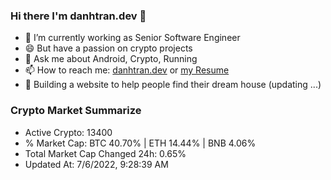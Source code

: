 ### Hi there I'm danhtran.dev 👋

- 🔭 I’m currently working as Senior Software Engineer
- 😄 But have a passion on crypto projects
- 💬 Ask me about Android, Crypto, Running 
- 📫 How to reach me: <a href="https://danhtran.dev" target="_blank">danhtran.dev</a> or <a href="Developer-Resume.pdf" target="_blank">my Resume</a>
- 🌱 Building a website to help people find their dream house (updating ...)

### Crypto Market Summarize
- Active Crypto: 13400
- % Market Cap: BTC 40.70% | ETH 14.44% | BNB 4.06%
- Total Market Cap Changed 24h: 0.65%
- Updated At: 7/6/2022, 9:28:39 AM

